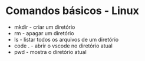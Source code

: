 # Comandos básicos - Linux

- mkdir - criar um diretório
- rm - apagar um diretório
- ls - listar todos os arquivos de um diretório
- code . - abrir o vscode no diretório atual
- pwd - mostra o diretório atual